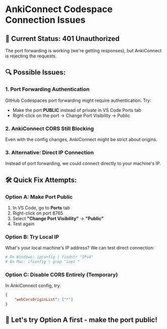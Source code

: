 # AnkiConnect Codespace Connection Issues

## 🚨 Current Status: 401 Unauthorized

The port forwarding is working (we're getting responses), but AnkiConnect is rejecting the requests.

## 🔍 Possible Issues:

### 1. Port Forwarding Authentication
GitHub Codespaces port forwarding might require authentication. Try:
- Make the port **PUBLIC** instead of private in VS Code Ports tab
- Right-click on the port → Change Port Visibility → Public

### 2. AnkiConnect CORS Still Blocking
Even with the config changes, AnkiConnect might be strict about origins.

### 3. Alternative: Direct IP Connection
Instead of port forwarding, we could connect directly to your machine's IP.

## 🛠️ Quick Fix Attempts:

### Option A: Make Port Public
1. In VS Code, go to **Ports** tab
2. Right-click on port 8765
3. Select **"Change Port Visibility"** → **"Public"**
4. Test again

### Option B: Try Local IP
What's your local machine's IP address? We can test direct connection:
```bash
# On Windows: ipconfig | findstr "IPv4"
# On Mac: ifconfig | grep "inet "
```

### Option C: Disable CORS Entirely (Temporary)
In AnkiConnect config, try:
```json
{
    "webCorsOriginList": ["*"]
}
```

## 🎯 Let's try Option A first - make the port public!